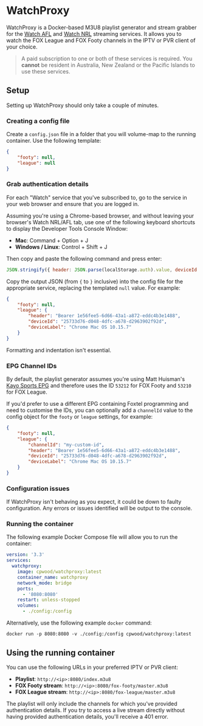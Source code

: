 # WatchProxy

WatchProxy is a Docker-based M3U8 playlist generator and stream grabber for the [Watch AFL](https://www.watchafl.com.au) and [Watch NRL](https://www.watchnrl.com) streaming services. It allows you to watch the FOX League and FOX Footy channels in the IPTV or PVR client of your choice.

> A paid subscription to one or both of these services is required. You **cannot** be resident in Australia, New Zealand or the Pacific Islands to use these services.

## Setup

Setting up WatchProxy should only take a couple of minutes.

### Creating a config file

Create a `config.json` file in a folder that you will volume-map to the running container. Use the following template:

```json
{
    "footy": null,
    "league": null
}
```

### Grab authentication details

For each "Watch" service that you've subscribed to, go to the service in your web browser and ensure that you are logged in. 

Assuming you're using a Chrome-based browser, and without leaving your browser's Watch NRL/AFL tab, use one of the following keyboard shortcuts to display the Developer Tools Console Window:

* **Mac**: Command + Option + J
* **Windows / Linux**: Control + Shift + J

Then copy and paste the following command and press enter:

```js
JSON.stringify({ header: JSON.parse(localStorage.auth).value, deviceId: JSON.parse(localStorage.hawkBrowserViewerId).value.uuid, deviceLabel: JSON.parse(localStorage.hawkDeviceLabel).value })
```

Copy the output JSON (from `{` to `}` inclusive) into the config file for the appropriate service, replacing the templated `null` value. For example:

```json
{
    "footy": null,
    "league": {
        "header": "Bearer 1e56fee5-6d66-43a1-a872-eddc4b3e1488",
        "deviceId": "25733d76-d048-4dfc-a678-d2963902f92d",
        "deviceLabel": "Chrome Mac OS 10.15.7"
    }
}
```

Formatting and indentation isn't essential.

### EPG Channel IDs

By default, the playlist generator assumes you're using Matt Huisman's [Kayo Sports EPG](https://i.mjh.nz/Kayo/) and therefore uses the ID `53212` for FOX Footy and `53210` for FOX League.

If you'd prefer to use a different EPG containing Foxtel programming and need to customise the IDs, you can optionally add a `channelId` value to the config object for the `footy` or `league` settings, for example:

```json
{
    "footy": null,
    "league": {
        "channelId": "my-custom-id",
        "header": "Bearer 1e56fee5-6d66-43a1-a872-eddc4b3e1488",
        "deviceId": "25733d76-d048-4dfc-a678-d2963902f92d",
        "deviceLabel": "Chrome Mac OS 10.15.7"
    }
}
```

### Configuration issues

If WatchProxy isn't behaving as you expect, it could be down to faulty configuration. Any errors or issues identified will be output to the console.

### Running the container

The following example Docker Compose file will allow you to run the container:

```yaml
version: '3.3'
services:
  watchproxy:
    image: cpwood/watchproxy:latest
    container_name: watchproxy
    network_mode: bridge
    ports:
      - '8080:8080'
    restart: unless-stopped
    volumes:
      - ./config:/config
```

Alternatively, use the following example `docker` command:

```
docker run -p 8080:8080 -v ./config:/config cpwood/watchproxy:latest
```

## Using the running container

You can use the following URLs in your preferred IPTV or PVR client:

* **Playlist**: `http://<ip>:8080/index.m3u8`
* **FOX Footy stream**: `http://<ip>:8080/fox-footy/master.m3u8`
* **FOX League stream**: `http://<ip>:8080/fox-league/master.m3u8`

The playlist will only include the channels for which you've provided authentication details. If you try to access a live stream directly without having provided authentication details, you'll receive a 401 error.
